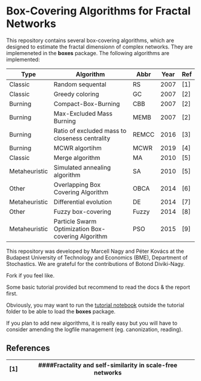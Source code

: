 # Box-Covering Algorithms for Fractal Networks
This repository contains several box-covering algorithms, which are designed to estimate the fractal dimensionn of complex networks. They are implemeneted in the __boxes__ package.
The following algorithms are implemented:


| Type          | Algorithm                                          | Abbr  | Year | Ref |
|---------------|----------------------------------------------------|-------|------|-----|
| Classic       | Random sequental                                   | RS    | 2007 | [1] |
| Classic       | Greedy coloring                                    | GC    | 2007 | [2] |
| Burning       | Compact-Box-Burning                                | CBB   | 2007 | [2] |
| Burning       | Max-Excluded Mass Burning                          | MEMB  | 2007 | [2] |
| Burning       | Ratio of excluded mass to closeness centrality     | REMCC | 2016 | [3] |
| Burning       | MCWR algortihm                                     | MCWR  | 2019 | [4] |
| Classic       | Merge algorithm                                    | MA    | 2010 | [5] |
| Metaheuristic | Simulated annealing algorithm                      | SA    | 2010 | [5] |
| Other         | Overlapping Box Covering Algorithm                 | OBCA  | 2014 | [6] |
| Metaheuristic | Differential evolution                             | DE    | 2014 | [7] |
| Other         | Fuzzy box-covering                                 | Fuzzy | 2014 | [8] |
| Metaheuristic | Particle Swarm Optimization Box-covering Algorithm | PSO   | 2015 | [9] |


This repository was developed by Marcell Nagy and Péter Kovács at the Budapest University of Technology and Economics (BME), Department of Stochastics. We are grateful for the contributions of Botond Diviki-Nagy.



Fork if you feel like.

Some basic tutorial provided but recommend to read the docs & the report first.

Obviously, you may want to run the [tutorial notebook](./tutorial/boxing_tutorial.ipynb) outside the tutorial folder to be able to load the __boxes__ package.

If you plan to add new algorithms, it is really easy but you will have to consider amending the logfile management (eg. canonization, reading).



## References

| [1] | ####Fractality and self-similarity in scale-free networks |
|-----|-----------------------------------------------------------|
